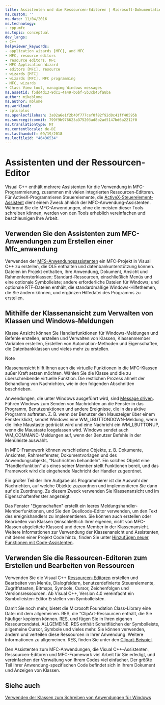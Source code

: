 ```yaml
---
title: Assistenten und die Ressourcen-Editoren | Microsoft-Dokumentation
ms.custom: ''
ms.date: 11/04/2016
ms.technology:
- cpp-mfc
ms.topic: conceptual
dev_langs:
- C++
helpviewer_keywords:
- application wizards [MFC], and MFC
- MFC, resource editors
- resource editors, MFC
- MFC Application Wizard
- editors [MFC], resource
- wizards [MFC]
- wizards [MFC], MFC programming
- MFC, wizards
- Class View tool, managing Windows messages
ms.assetid: f5dd4d13-9dc1-4a49-b6bf-5b3cb45fa8ba
author: mikeblome
ms.author: mblome
ms.workload:
- cplusplus
ms.openlocfilehash: 3a02a6e1f2b40f777cef0f82f92d0c41ff40595b
ms.sourcegitcommit: 799f9b976623a375203ad8b2ad5147bd6a2212f0
ms.translationtype: MT
ms.contentlocale: de-DE
ms.lasthandoff: 09/19/2018
ms.locfileid: "46436534"
---
```

# <a name="wizards-and-the-resource-editors"></a>Assistenten und der Ressourcen-Editor

Visual C++ enthält mehrere Assistenten für die Verwendung in MFC-Programmierung, zusammen mit vielen integrierten Ressourcen-Editoren. Für ActiveX-Programmieren Steuerelemente, die [ActiveX-Steuerelement-Assistent](../mfc/reference/mfc-activex-control-wizard.md) dient einem Zweck ähnlich der MFC-Anwendung-Assistenten. Während Sie die MFC-Anwendungen, ohne die meisten dieser Tools schreiben können, werden von den Tools erheblich vereinfachen und beschleunigen Ihre Arbeit.

##  <a name="_core_use_appwizard_to_create_an_mfc_application"></a> Verwenden Sie den Assistenten zum MFC-Anwendungen zum Erstellen einer Mfc_anwendung

Verwenden der [MFS-Anwendungsassistenten](../mfc/reference/mfc-application-wizard.md) ein MFC-Projekt in Visual C++ zu erstellen, die OLE enthalten und datenbankunterstützung können. Dateien im Projekt enthalten, Ihre Anwendung, Dokument, Ansicht und Rahmenfensterklassen; Standard-Ressourcen, einschließlich Menüs und eine optionale Symbolleiste; andere erforderliche Dateien für Windows; und optionale RTF-Dateien enthält, die standardmäßige Windows-Hilfethemen, die Sie ändern können, und ergänzen Hilfedatei des Programms zu erstellen.

##  <a name="_core_use_classwizard_to_manage_classes_and_windows_messages"></a> Mithilfe der Klassenansicht zum Verwalten von Klassen und Windows-Meldungen

Klasse Ansicht können Sie Handlerfunktionen für Windows-Meldungen und Befehle erstellen, erstellen und Verwalten von Klassen, Klassenmember Variablen erstellen, Erstellen von Automation-Methoden und Eigenschaften, die Datenbankklassen und vieles mehr zu erstellen.

> [!NOTE]
>  Klassenansicht hilft Ihnen auch die virtuelle Funktionen in die MFC-Klassen außer Kraft setzen möchten. Wählen Sie die Klasse und die zu überschreibende virtuelle Funktion. Die restlichen Prozess ähnelt der Behandlung von Nachrichten, wie in den folgenden Abschnitten beschrieben.

Anwendungen, die unter Windows ausgeführt wird, sind [Message driven](../mfc/message-handling-and-mapping.md). Führen Windows zum Senden von Nachrichten an die Fenster in das Programm, Benutzeraktionen und andere Ereignisse, die in das aktive Programm auftreten. Z. B. wenn der Benutzer den Mauszeiger über einem Fenster klickt, sendet Windows eine WM_LBUTTONDOWN-Meldung, wenn die linke Maustaste gedrückt wird und eine Nachricht ein WM_LBUTTONUP, wenn die Maustaste losgelassen wird. Windows sendet auch WM_COMMAND-Meldungen auf, wenn der Benutzer Befehle in der Menüleiste auswählt.

In MFC-Framework können verschiedene Objekte, z. B. Dokumente, Ansichten, Rahmenfenster, Dokumentvorlagen und des Anwendungsobjekts, "Nachrichten behandeln". Ein solches Objekt eine "Handlerfunktion" als eines seiner Member stellt Funktionen bereit, und das Framework wird die eingehende Nachricht der Handler zugeordnet.

Ein großer Teil der Ihre Aufgabe als Programmierer ist die Auswahl der Nachrichten, auf welche Objekte zuzuordnen und implementieren Sie dann auf die Zuordnung. Zu diesem Zweck verwenden Sie Klassenansicht und im Eigenschaftenfenster angezeigt.

Das Fenster "Eigenschaften" erstellt ein leeres Meldungshandler-Memberfunktionen, und Sie den Quellcode-Editor verwenden, um den Text des ereignishandlers zu implementieren. Sie können auch erstellen oder Bearbeiten von Klassen (einschließlich Ihrer eigenen, nicht von MFC-Klassen abgeleitete Klassen) und deren Member in der Klassenansicht. Weitere Informationen zur Verwendung der Klassenansicht und Assistenten, mit denen einer Projekt Code hinzu, finden Sie unter [Hinzufügen neuer Funktionen mit Code-Assistenten](../ide/adding-functionality-with-code-wizards-cpp.md).

##  <a name="_core_use_the_resource_editors_to_create_and_edit_resources"></a> Verwenden Sie die Ressourcen-Editoren zum Erstellen und Bearbeiten von Ressourcen

Verwenden Sie die Visual C++ [Ressourcen-Editoren](../windows/resource-editors.md) erstellen und Bearbeiten von Menüs, Dialogfeldern, benutzerdefinierte Steuerelemente, Zugriffstasten, Bitmaps, Symbole, Cursor, Zeichenfolgen und Versionsressourcen. Ab Visual C++, Version 4.0 vereinfacht ein Symbolleisten-Editor Erstellen von Symbolleisten.

Damit Sie noch mehr, bietet die Microsoft Foundation Class-Library eine Datei mit dem allgemeinen. RES, die "ClipArt-Ressourcen enthält, die Sie häufiger kopieren können. RES, und fügen Sie in Ihren eigenen Ressourcendatei. ALLGEMEINE. RES enthält Schaltflächen der Symbolleiste, allgemeine Cursor, Symbole und vieles mehr. Sie können verwenden, ändern und verteilen diese Ressourcen in Ihrer Anwendung. Weitere Informationen zu allgemeinen. RES, finden Sie unter den [Clipart-Beispiel](../visual-cpp-samples.md).

Den Assistenten zum MFC-Anwendungen, die Visual C++-Assistenten, Ressourcen-Editoren und MFC-Framework viel Arbeit für Sie erledigt, und vereinfachen der Verwaltung von Ihrem Codes viel einfacher. Der größte Teil Ihrer Anwendung-spezifischen Code befindet sich in Ihrem Dokument und Anzeigen von Klassen.

## <a name="see-also"></a>Siehe auch

[Verwenden der Klassen zum Schreiben von Anwendungen für Windows](../mfc/using-the-classes-to-write-applications-for-windows.md)
